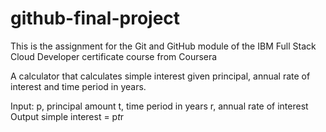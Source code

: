 # github-final-project
This is the assignment for the Git and GitHub module of the IBM Full Stack Cloud Developer certificate course from Coursera

A calculator that calculates simple interest given principal, annual rate of interest and time period in years.

Input:
   p, principal amount
   t, time period in years
   r, annual rate of interest
Output
   simple interest = p*t*r
